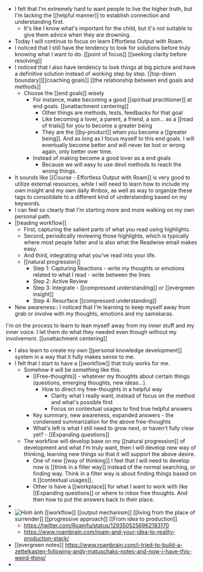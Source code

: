 - I felt that I'm extremely hard to want people to live the higher truth, but I'm lacking the [[helpful manner]] to establish connection and understanding first. 
    - It's like I know what's important for the child, but it's not suitable to give them advice when they are drowning.
- Today I will continue to focus on learn Effortless Output with Roam.
- I noticed that I still have the tendency to look for solutions before truly knowing what I want to do. [[point of focus]] [[seeking clarity before resolving]]
- I noticed that I also have tendency to look things at big picture and have a definitive solution instead of working step by step. [[top-down boundary]][[coaching goals]] [[the relationship between end goals and methods]]
    - Choose the [[end goals]] wisely
        - For instance, make becoming a good [[spiritual practitioner]] at end goals. [[unattachment centering]]
            - Other things are methods, tests, feedbacks for that goal
            - Like becoming a lover, a parent, a friend, a son... as a [[road of trials]] for you to become a greater being
            - They are the [[by-product]] when you become a [[greater being]]. And as long as I focus myself to this end goals. I will eventually become better and will never be lost or wrong again, only better over time.
        - Instead of making become a good lover as a end goals
            - Because we will easy to use devil methods to reach the wrong things.
- It sounds like [[Course - Effortless Output with Roam]] is very good to utilize external resources, while I will need to learn how to include my own insight and my own daily #inbox, as well as way to organize these tags to consolidate to a different kind of understanding based on my keywords.
- I can feel so clearly that I'm starting more and more walking on my own personal path.
- [[reading workflow]] 
    - First, capturing the salient parts of what you read using highlights. 
    - Second, periodically reviewing those highlights, which is typically where most people falter and is also what the Readwise email makes easy.
    -  And third, integrating what you've read into your life.
    - [[natural progression]]
        - Step 1: Capturing Reactions - write my thoughts or emotions related to what I read - write between the lines
        - Step 2: Active Review
        - Step 3: Integrate - [[compressed understanding]] or [[evergreen insight]]
        - Step 4: Resurface [[compressed understanding]]
- New awareness:: I noticed that I'm learning to keep myself away from grab or involve with my thoughts, emotions and my samskaras. 

I'm on the process to learn to lean myself away from my inner stuff and my inner voice. I let them do what they needed even though without my involvement. [[unattachment centering]]
- I also learn to create my own [[personal knowledge development]] system in a way that it fully makes sense to me.
- I felt that I start to have a [[workflow]] that truly works for me. 
    - Somehow it will be something like this.
        - [[Free-thoughts]] - whatever my thoughts about certain things (questions, emerging thoughts, new ideas...). 
            - How to direct my free-thoughts in a helpful way
                - Clarity what I really want, instead of focus on the method and what's possible first
                - Focus on contextual usages to find true helpful answers
        - Key summary, new awareness, expanded answers - the condensed summarization for the above free-thoughts
        - What's left is what I still need to grow next, or haven't fully clear yet? - [[Expanding questions]]
    - The workflow will develop base on my [[natural progression]] of development and what I'm truly want, then I will develop new way of thinking, learning new things so that it will support the above desire.
        - One of new [[way of thinking]] I feel that I will need to develop now is [[think in a filter way]] instead of the normal searching, or finding way. Think in a filter way is about finding things based on it [[contextual usages]].
        - Other is have a [[workplace]] for what I want to work with like [[Expanding questions]] or where to inbox free thoughts. And then how to put the answers back to their place.
- 
- ![Hình ảnh](https://pbs.twimg.com/media/EbqbNmqWoAEuC30?format=png&name=900x900) [[workflow]] [[output mechanism]] [[living from the place of surrender]] [[progressive approach]] [[From idea to production]]
    - https://twitter.com/Roamfu/status/1293505256962183170
    - https://www.roambrain.com/roam-and-your-idea-to-reality-production-stack/
- [[evergreen notes]] https://www.roambrain.com/i-tried-to-build-a-zettelkasten-following-andy-matuschaks-notes-and-now-i-have-this-weird-thing/
- 
